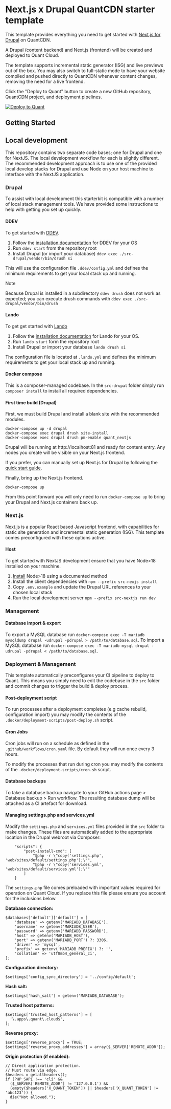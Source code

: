 # Next.js x Drupal QuantCDN starter template

This template provides everything you need to get started with [Next.js for Drupal](https://next-drupal.org/) on QuantCDN.

A Drupal (content backend) and Next.js (frontend) will be created and deployed to Quant Cloud.

The template supports incremental static generator (ISG) and live previews out of the box. You may also switch to full-static mode to have your website compiled and pushed directly to QuantCDN whenever content changes, removing the need for a live frontend.

Click the "Deploy to Quant" button to create a new GitHub repository, QuantCDN project, and deployment pipelines.

[![Deploy to Quant](https://www.quantcdn.io/img/quant-deploy-btn-sml.svg)](https://dashboard.quantcdn.io/deploy/step-one?template=app-drupal-nextjs)


## Getting Started

## Local development

This repository contains two separate code bases; one for Drupal and one for NextJS. The local development workflow for each is slightly different. The recommended development approach is to use one of the provided local develop stacks for Drupal and use Node on your host machine to interface with the NextJS application.

### Drupal

To assist with local development this starterkit is compatible with a number of local stack management tools. We have provided some instructions to help with getting you set up quickly.

#### DDEV

To get started with [DDEV](https://ddev.readthedocs.io/en/stable/).

1. Follow the [installation documentation](https://ddev.readthedocs.io/en/stable/users/install/) for DDEV for your OS
2. Run `ddev start` from the repository root
3. Install Drupal (or import your database) `ddev exec ./src-drupal/vendor/bin/drush si`

This will use the configuration file `.ddev/config.yml` and defines the minimum requirements to get your local stack up and running.

> [!NOTE]
> Because Drupal is installed in a subdirectory `ddev drush` does not work as expected; you can execute drush commands with `ddev exec ./src-drupal/vendor/bin/drush`

<!-- LANDO -->
#### Lando

To get get started with [Lando](https://docs.lando.dev/getting-started/)

1. Follow the [installation documentation](https://docs.lando.dev/getting-started/installation.html) for Lando for your OS.
2. Run `lando start` form the repository root
3. Install Drupal or import your database `lando drush si`

The configuration file is located at `.lando.yml` and defines the minimum requirements to get your local stack up and running. 

<!-- END_LANDO -->

#### Docker compose

This is a composer-managed codebase. In the `src-drupal` folder simply run `composer install` to install all required dependencies.

#### First time build (Drupal)

First, we must build Drupal and install a blank site with the recommended modules.
```
docker-compose up -d drupal
docker-compose exec drupal drush site-install
docker-compose exec drupal drush pm-enable quant_nextjs
```

Drupal will be running at http://localhost:81 and ready for content entry. Any nodes you create will be visible on your Next.js frontend.

If you prefer, you can manually set up Next.js for Drupal by following the [quick start guide](https://next-drupal.org/learn/quick-start).


Finally, bring up the Next.js frontend.
```
docker-compose up
```
From this point forward you will only need to run `docker-compose up` to bring your Drupal and Next.js containers back up.

### Next.js

Next.js is a popular React based Javascript frontend, with capabilities for static site generation and incremental static generation (ISG). This template comes preconfigured with these options active.

#### Host

To get started with NextJS development ensure that you have Node>18 installed on your machine.

1. [Install](https://nodejs.org/en/download/package-manager) Node>18 using a documented method
2. Install the client dependencies with `npm --prefix src-nexjs install`
3. Copy `.env.example` and update the Drupal URL references to your chosen local stack
4. Run the local development server `npm --prefix src-nextjs run dev`

### Management

#### Database import & export

To export a MySQL database run `docker-compose exec -T mariadb mysqldump drupal -udrupal -pdrupal > /path/to/database.sql`.
To import a MySQL database run `docker-compose exec -T mariadb mysql drupal -udrupal -pdrupal < /path/to/database.sql`.

### Deployment & Management

This template automatically preconfigures your CI pipeline to deploy to Quant. This means you simply need to edit the codebase in the `src` folder and commit changes to trigger the build & deploy process.

#### Post-deployment script

To run processes after a deployment completes (e.g cache rebuild, configuration import) you may modify the contents of the `.docker/deployment-scripts/post-deploy.sh` script.

#### Cron Jobs

Cron jobs will run on a schedule as defined in the `.github/workflows/cron.yaml` file. By default they will run once every 3 hours.

To modify the processes that run during cron you may modify the contents of the `.docker/deployment-scripts/cron.sh` script.

#### Database backups

To take a database backup navigate to your GitHub actions page > Database backup > Run workflow. The resulting database dump will be attached as a CI artefact for download.

#### Managing settings.php and services.yml

Modify the `settings.php` and `services.yml` files provided in the `src` folder to make changes. These files are automatically added to the appropriate location in the Drupal webroot via Composer:
```
    "scripts": {
        "post-install-cmd": [
            "@php -r \"copy('settings.php', 'web/sites/default/settings.php');\"",
            "@php -r \"copy('services.yml', 'web/sites/default/services.yml');\""
        ]
    }
```

The `settings.php` file comes preloaded with important values required for operation on Quant Cloud. If you replace this file please ensure you account for the inclusions below.

**Database connection:**
```
$databases['default']['default'] = [
    'database' => getenv('MARIADB_DATABASE'),
    'username' => getenv('MARIADB_USER'),
    'password' => getenv('MARIADB_PASSWORD'),
    'host' => getenv('MARIADB_HOST'),
    'port' => getenv('MARIADB_PORT') ?: 3306,
    'driver' => 'mysql',
    'prefix' => getenv('MARIADB_PREFIX') ?: '',
    'collation' => 'utf8mb4_general_ci',
];
```

**Configuration directory:**
```
$settings['config_sync_directory'] = '../config/default';
```

**Hash salt:**
```
$settings['hash_salt'] = getenv('MARIADB_DATABASE');
```

**Trusted host patterns:**
```
$settings['trusted_host_patterns'] = [
  '\.apps\.quant\.cloud$',
];
```

**Reverse proxy:**
```
$settings['reverse_proxy'] = TRUE;
$settings['reverse_proxy_addresses'] = array($_SERVER['REMOTE_ADDR']);
```

**Origin protection (if enabled):**
```
// Direct application protection.
// Must route via edge.
$headers = getallheaders();
if (PHP_SAPI !== 'cli' &&
  ($_SERVER['REMOTE_ADDR'] != '127.0.0.1') &&
  (empty($headers['X_QUANT_TOKEN']) || $headers['X_QUANT_TOKEN'] != 'abc123')) {
  die("Not allowed.");
}
```

